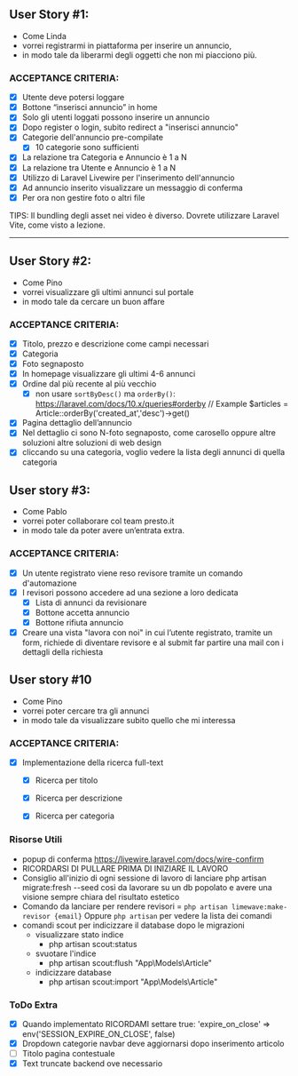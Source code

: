 
## User Story #1:
- Come Linda 
- vorrei registrarmi in piattaforma per inserire un annuncio, 
- in modo tale da liberarmi degli oggetti che non mi piacciono più.

### ACCEPTANCE CRITERIA:


- [x] Utente deve potersi loggare
- [x] Bottone “inserisci annuncio” in home
- [x] Solo gli utenti loggati possono inserire un annuncio
- [x] Dopo register o login, subito redirect a "inserisci annuncio"
- [x] Categorie dell'annuncio pre-compilate
    - [x] 10 categorie sono sufficienti
- [x] La relazione tra Categoria e Annuncio è  1 a N
- [x] La relazione tra Utente e Annuncio è 1 a N
- [x] Utilizzo di Laravel Livewire per l'inserimento dell'annuncio
- [x] Ad annuncio inserito visualizzare un messaggio di conferma
- [x] Per ora non gestire foto o altri file

TIPS:
Il bundling degli asset nei video è diverso. Dovrete utilizzare Laravel Vite, come visto a lezione.


----------

 

## User Story #2:
- Come Pino
- vorrei visualizzare gli ultimi annunci sul portale 
- in modo tale da cercare un buon affare

### ACCEPTANCE CRITERIA:                             

- [x] Titolo, prezzo e descrizione come campi necessari
- [x] Categoria
- [x] Foto segnaposto
- [x] In homepage visualizzare gli ultimi 4-6 annunci
- [x] Ordine dal più recente al più vecchio
    - [x] non usare `sortByDesc()` ma `orderBy()`: https://laravel.com/docs/10.x/queries#orderby
    // Example
    $articles = Article::orderBy('created_at','desc')->get()
- [x] Pagina dettaglio dell’annuncio
- [x] Nel dettaglio ci sono N-foto segnaposto, come carosello oppure altre soluzioni altre soluzioni di web design
- [x] cliccando su una categoria, voglio vedere la lista degli annunci di quella categoria

## User story #3:
- Come Pablo
- vorrei poter collaborare col team presto.it
- in modo tale da poter avere un’entrata extra.

### ACCEPTANCE CRITERIA:

- [x] Un utente registrato viene reso revisore tramite un comando d'automazione
- [x] I revisori possono accedere ad una sezione a loro dedicata
    - [x] Lista di annunci da revisionare
    - [x] Bottone accetta annuncio
    - [x] Bottone rifiuta annuncio
- [x] Creare una vista "lavora con noi" in cui l’utente registrato, tramite un form, richiede di diventare revisore e al submit far partire una mail con i dettagli della richiesta

## User story #10
- Come Pino 
- vorrei poter cercare tra gli annunci
- in modo tale da visualizzare subito quello che mi interessa

### ACCEPTANCE CRITERIA:

- [x] Implementazione della ricerca full-text
    - [x] Ricerca per titolo
    - [x] Ricerca per descrizione
    - [x] Ricerca per categoria




### Risorse Utili
* popup di conferma https://livewire.laravel.com/docs/wire-confirm
* RICORDARSI DI PULLARE PRIMA DI INIZIARE IL LAVORO
* Consiglio all'inizio di ogni sessione di lavoro di lanciare php artisan migrate:fresh --seed così da lavorare su un db popolato e avere una visione sempre chiara del risultato estetico
* Comando da lanciare per rendere revisori = `php artisan limewave:make-revisor {email}`  Oppure `php artisan` per vedere la lista dei comandi
* comandi scout per indicizzare il database dopo le migrazioni
    * visualizzare stato indice
        * php artisan scout:status
    * svuotare l'indice
        * php artisan scout:flush "App\Models\Article"
    * indicizzare database
        * php artisan scout:import "App\Models\Article"


### ToDo Extra
- [x] Quando implementato RICORDAMI settare true: 'expire_on_close' => env('SESSION_EXPIRE_ON_CLOSE', false)
- [x] Dropdown categorie navbar deve aggiornarsi dopo inserimento articolo
- [ ] Titolo pagina contestuale 
- [x] Text truncate backend ove necessario
